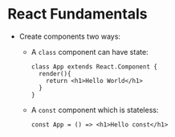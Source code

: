 # React Fundamentals

- Create components two ways:
  - A `class` component can have state:
  
    ```
    class App extends React.Component {
      render(){
        return <h1>Hello World</h1>
      }
    }
    ```
  - A `const` component which is stateless:
  
    ```
    const App = () => <h1>Hello const</h1>
    ```
  